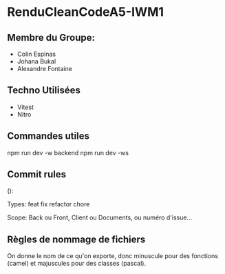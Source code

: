# RenduCleanCodeA5-IWM1

## Membre du Groupe:
 - Colin Espinas
 - Johana Bukal
 - Alexandre Fontaine
  
## Techno Utilisées
- Vitest
- Nitro

## Commandes utiles
npm run dev -w backend
npm run dev -ws

## Commit rules
<type>(<scope>): <description>

Types:
feat
fix
refactor
chore

Scope:
Back ou Front, Client ou Documents, ou numéro d'issue...

## Règles de nommage de fichiers
On donne le nom de ce qu'on exporte, donc minuscule pour des fonctions (camel) et majuscules pour des classes (pascal).
